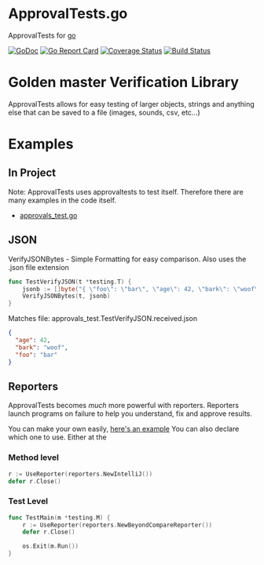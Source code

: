 # ApprovalTests.go

ApprovalTests for [go](https://golang.org/)

[![GoDoc](https://godoc.org/github.com/approvals/go-approval-tests?status.svg)](https://godoc.org/github.com/approvals/go-approval-tests)
[![Go Report Card](https://goreportcard.com/badge/github.com/approvals/go-approval-tests)](https://goreportcard.com/report/github.com/approvals/go-approval-tests)
[![Coverage Status](https://codecov.io/gh/approvals/go-approval-tests/graph/badge.svg)](https://codecov.io/gh/approvals/go-approval-tests)
[![Build Status](https://travis-ci.org/approvals/go-approval-tests.svg)](https://travis-ci.org/approvals/go-approval-tests)

# Golden master Verification Library

ApprovalTests allows for easy testing of larger objects, strings and anything else that can be saved to a file (images, sounds, csv, etc...)

# Examples
## In Project
Note: ApprovalTests uses approvaltests to test itself. Therefore there are many examples in the code itself.

- [approvals_test.go](approvals_test.go)

## JSON
VerifyJSONBytes - Simple Formatting for easy comparison. Also uses the .json file extension

```go
func TestVerifyJSON(t *testing.T) {
	jsonb := []byte("{ \"foo\": \"bar\", \"age\": 42, \"bark\": \"woof\" }")
	VerifyJSONBytes(t, jsonb)
}
```

Matches file: approvals_test.TestVerifyJSON.received.json

```json
{
  "age": 42,
  "bark": "woof",
  "foo": "bar"
}
```

## Reporters
ApprovalTests becomes _much_ more powerful with reporters. Reporters launch programs on failure to help you understand, fix and approve results.

You can make your own easily, [here's an example](reporters/beyond_compare.go)
You can also declare which one to use. Either at the

### Method level

```go
r := UseReporter(reporters.NewIntelliJ())
defer r.Close()
```

### Test Level

```go
func TestMain(m *testing.M) {
	r := UseReporter(reporters.NewBeyondCompareReporter())
	defer r.Close()

	os.Exit(m.Run())
}
```
